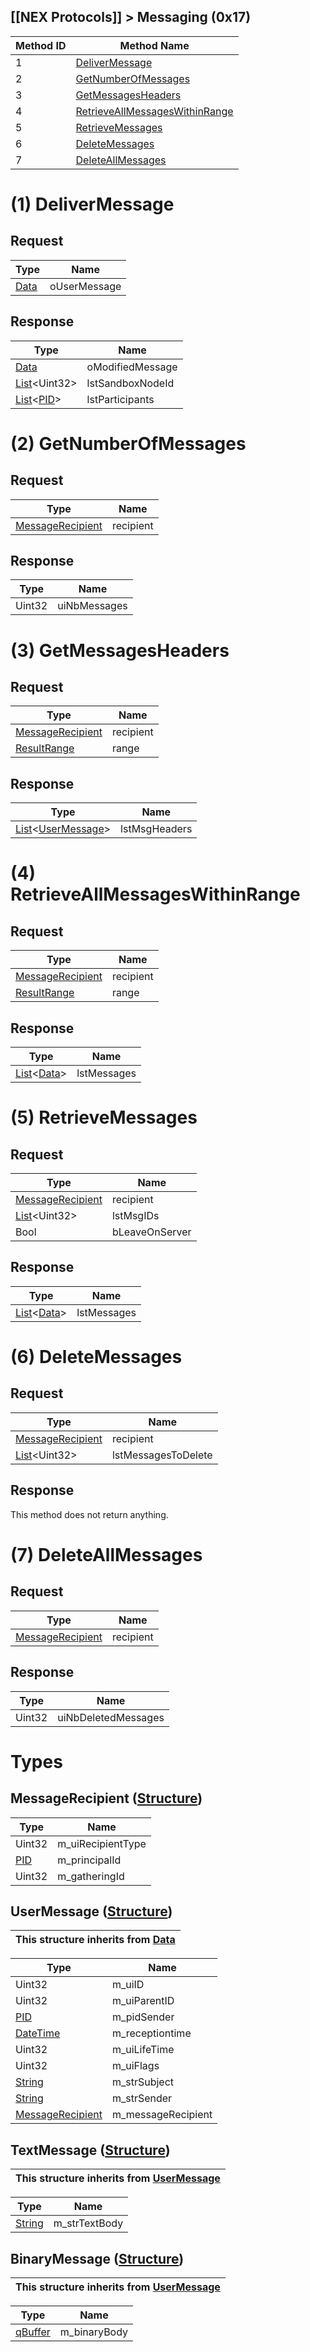 ## [[NEX Protocols]] > Messaging (0x17)

| Method ID | Method Name |
| --- | --- |
| 1 | [DeliverMessage](#1-delivermessage) |
| 2 | [GetNumberOfMessages](#2-getnumberofmessages) |
| 3 | [GetMessagesHeaders](#3-getmessagesheaders) |
| 4 | [RetrieveAllMessagesWithinRange](#4-retrieveallmessageswithinrange) |
| 5 | [RetrieveMessages](#5-retrievemessages) |
| 6 | [DeleteMessages](#6-deletemessages) |
| 7 | [DeleteAllMessages](#7-deleteallmessages) |

# (1) DeliverMessage
## Request
| Type | Name |
| --- | --- |
| [Data] | oUserMessage |

## Response
| Type | Name |
| --- | --- |
| [Data] | oModifiedMessage |
| [List]&lt;Uint32&gt; | lstSandboxNodeId |
| [List]&lt;[PID]&gt; | lstParticipants |

# (2) GetNumberOfMessages
## Request
| Type | Name |
| --- | --- |
| [MessageRecipient](#messagerecipient-structure) | recipient |

## Response
| Type | Name |
| --- | --- |
| Uint32 | uiNbMessages |

# (3) GetMessagesHeaders
## Request
| Type | Name |
| --- | --- |
| [MessageRecipient](#messagerecipient-structure) | recipient |
| [ResultRange] | range |

## Response
| Type | Name |
| --- | --- |
| [List]&lt;[UserMessage](#usermessage-structure)&gt; | lstMsgHeaders |

# (4) RetrieveAllMessagesWithinRange
## Request
| Type | Name |
| --- | --- |
| [MessageRecipient](#messagerecipient-structure) | recipient |
| [ResultRange] | range |

## Response
| Type | Name |
| --- | --- |
| [List]&lt;[Data]&gt; | lstMessages |

# (5) RetrieveMessages
## Request
| Type | Name |
| --- | --- |
| [MessageRecipient](#messagerecipient-structure) | recipient |
| [List]&lt;Uint32&gt; | lstMsgIDs |
| Bool | bLeaveOnServer |

## Response
| Type | Name |
| --- | --- |
| [List]&lt;[Data]&gt; | lstMessages |

# (6) DeleteMessages
## Request
| Type | Name |
| --- | --- |
| [MessageRecipient](#messagerecipient-structure) | recipient |
| [List]&lt;Uint32&gt; | lstMessagesToDelete |

## Response
This method does not return anything.

# (7) DeleteAllMessages
## Request
| Type | Name |
| --- | --- |
| [MessageRecipient](#messagerecipient-structure) | recipient |

## Response
| Type | Name |
| --- | --- |
| Uint32 | uiNbDeletedMessages |

# Types
## MessageRecipient ([Structure])
| Type | Name |
| --- | --- |
| Uint32 | m_uiRecipientType |
| [PID] | m_principalId |
| Uint32 | m_gatheringId |

## UserMessage ([Structure])
| This structure inherits from [Data] |
| --- |

| Type | Name |
| --- | --- |
| Uint32 | m_uiID |
| Uint32 | m_uiParentID |
| [PID] | m_pidSender |
| [DateTime] | m_receptiontime |
| Uint32 | m_uiLifeTime |
| Uint32 | m_uiFlags |
| [String] | m_strSubject |
| [String] | m_strSender |
| [MessageRecipient](#messagerecipient-structure) | m_messageRecipient |

## TextMessage ([Structure])
| This structure inherits from [UserMessage](#usermessage-structure) |
| --- |

| Type | Name |
| --- | --- |
| [String] | m_strTextBody |

## BinaryMessage ([Structure])
| This structure inherits from [UserMessage](#usermessage-structure) |
| --- |

| Type | Name |
| --- | --- |
| [qBuffer] | m_binaryBody |

[String]: NEX-Common-Types#string
[qBuffer]: NEX-Common-Types#qbuffer
[DateTime]: NEX-Common-Types#datetime
[Data]: NEX-Common-Types#anydataholder
[List]: NEX-Common-Types#list
[PID]: NEX-Common-Types#pid
[ResultRange]: NEX-Common-Types#resultrange-structure
[Structure]: NEX-Common-Types#structure
[Data]: NEX-Common-Types#data